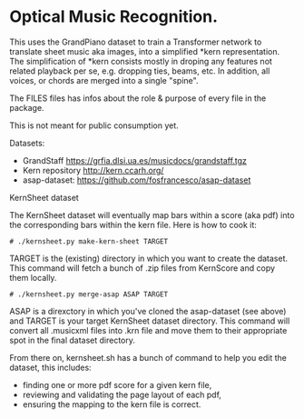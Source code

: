 # Optical Music Recognition.

This uses the GrandPiano dataset to train a Transformer network to translate sheet music
aka images, into a simplified *kern representation. The simplification of *kern consists
mostly in droping any features not related playback per se, e.g. dropping ties, beams, etc.
In addition, all voices, or chords are merged into a single "spine".

The FILES files has infos about the role & purpose of every file in the package.

This is not meant for public consumption yet.

Datasets:
- GrandStaff https://grfia.dlsi.ua.es/musicdocs/grandstaff.tgz
- Kern repository http://kern.ccarh.org/
- asap-dataset: https://github.com/fosfrancesco/asap-dataset

KernSheet dataset

The KernSheet dataset will eventually map bars within a score (aka pdf) 
into the corresponding bars within the kern file. Here is how to cook it:

```shell
# ./kernsheet.py make-kern-sheet TARGET
```
TARGET is the (existing) directory in which you want to create the 
dataset. This command will fetch a bunch of .zip files from KernScore
and copy them locally.

```shell
# ./kernsheet.py merge-asap ASAP TARGET
```
ASAP is a direxctory in which you've cloned the asap-dataset (see above)
and TARGET is your target KernSheet dataset directory. This command will
convert all .musicxml files into .krn file and move them to their appropriate
spot in the final dataset directory.

From there on, kernsheet.sh has a bunch of command to help you edit the 
dataset, this includes:
- finding one or more pdf score for a given kern file,
- reviewing and validating the page layout of each pdf,
- ensuring the mapping to the kern file is correct.


